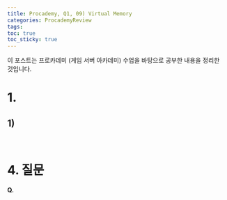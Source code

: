 ```yaml
---
title: Procademy, Q1, 09) Virtual Memory
categories: ProcademyReview
tags: 
toc: true
toc_sticky: true
---
```


이 포스트는 프로카데미 (게임 서버 아카데미) 수업을 바탕으로 공부한 내용을 정리한 것입니다. 

# **1.**

## **1)**

<br/>

# **4. 질문**

**Q.**

